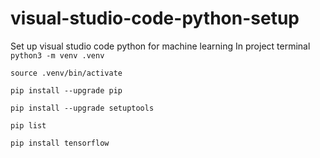 # visual-studio-code-python-setup
Set up visual studio code python for machine learning
In project terminal
<code>python3 -m venv .venv</code>

<code>source .venv/bin/activate</code>

<code>pip install --upgrade pip</code>

<code>pip install --upgrade setuptools</code>

<code>pip list</code>

<code>pip install tensorflow</code>


